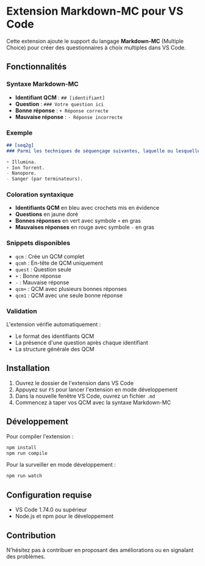 # Extension Markdown-MC pour VS Code

Cette extension ajoute le support du langage **Markdown-MC** (Multiple Choice) pour créer des questionnaires à choix multiples dans VS Code.

## Fonctionnalités

### Syntaxe Markdown-MC

- **Identifiant QCM** : `## [identifiant]`
- **Question** : `### Votre question ici`  
- **Bonne réponse** : `+ Réponse correcte`
- **Mauvaise réponse** : `- Réponse incorrecte`

### Exemple

```markdown
## [seq2g]
### Parmi les techniques de séquençage suivantes, laquelle ou lesquelles sont dites haut débit et «courts fragments» (deuxième génération) :

+ Illumina.
+ Ion Torrent.
- Nanopore.
- Sanger (par terminateurs).
```

### Coloration syntaxique

- **Identifiants QCM** en bleu avec crochets mis en évidence
- **Questions** en jaune doré  
- **Bonnes réponses** en vert avec symbole `+` en gras
- **Mauvaises réponses** en rouge avec symbole `-` en gras

### Snippets disponibles

- `qcm` : Crée un QCM complet
- `qcmh` : En-tête de QCM uniquement
- `quest` : Question seule
- `+` : Bonne réponse
- `-` : Mauvaise réponse
- `qcm+` : QCM avec plusieurs bonnes réponses
- `qcm1` : QCM avec une seule bonne réponse

### Validation

L'extension vérifie automatiquement :

- Le format des identifiants QCM
- La présence d'une question après chaque identifiant
- La structure générale des QCM

## Installation

1. Ouvrez le dossier de l'extension dans VS Code
2. Appuyez sur `F5` pour lancer l'extension en mode développement
3. Dans la nouvelle fenêtre VS Code, ouvrez un fichier `.md`
4. Commencez à taper vos QCM avec la syntaxe Markdown-MC

## Développement

Pour compiler l'extension :

```bash
npm install
npm run compile
```

Pour la surveiller en mode développement :

```bash
npm run watch
```

## Configuration requise

- VS Code 1.74.0 ou supérieur
- Node.js et npm pour le développement

## Contribution

N'hésitez pas à contribuer en proposant des améliorations ou en signalant des problèmes.
